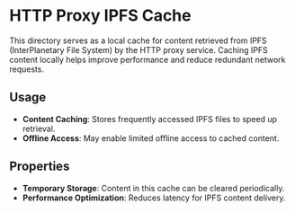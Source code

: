 # HTTP Proxy IPFS Cache

This directory serves as a local cache for content retrieved from IPFS (InterPlanetary File System) by the HTTP proxy service. Caching IPFS content locally helps improve performance and reduce redundant network requests.

## Usage

- **Content Caching**: Stores frequently accessed IPFS files to speed up retrieval.
- **Offline Access**: May enable limited offline access to cached content.

## Properties

- **Temporary Storage**: Content in this cache can be cleared periodically.
- **Performance Optimization**: Reduces latency for IPFS content delivery.
